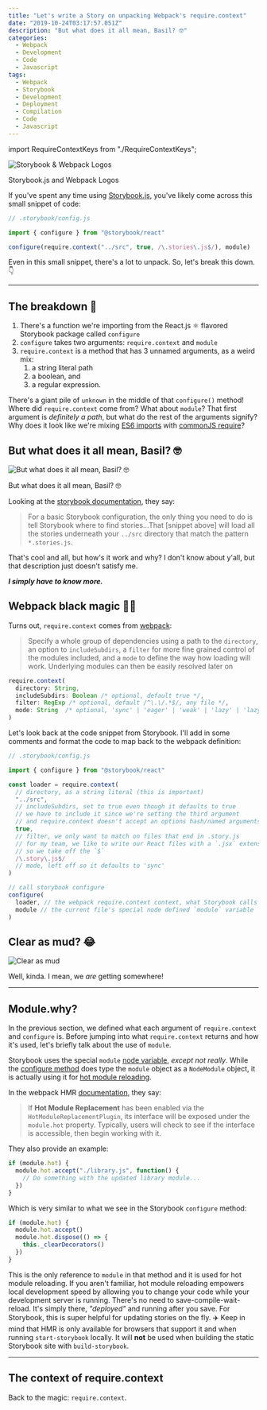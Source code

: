 ```yaml
---
title: "Let's write a Story on unpacking Webpack's require.context"
date: "2019-10-24T03:17:57.051Z"
description: "But what does it all mean, Basil? 🤓"
categories:
  - Webpack
  - Development
  - Code
  - Javascript
tags:
  - Webpack
  - Storybook
  - Development
  - Deployment
  - Compilation
  - Code
  - Javascript
---
```


import RequireContextKeys from "./RequireContextKeys";

![Storybook & Webpack Logos](./hero-image.png)

<figcaption>
  Storybook.js and Webpack Logos
</figcaption>

If you've spent any time using [Storybook.js](https://storybook.js.org/), you've likely come across this small snippet of code:

```js
// .storybook/config.js

import { configure } from "@storybook/react"

configure(require.context("../src", true, /\.stories\.js$/), module)
```

Even in this small snippet, there's a lot to unpack. So, let's break this down. 👇

---

## The breakdown 🤔

1. There's a function we're importing from the React.js ⚛️ flavored Storybook package called `configure`
2. `configure` takes two arguments: `require.context` and `module`
3. `require.context` is a method that has 3 unnamed arguments, as a weird mix:
   1. a string literal path
   2. a boolean, and
   3. a regular expression.

There's a giant pile of `unknown` in the middle of that `configure()` method!
Where did `require.context` come from?
What about `module`?
That first argument is _definitely a path_, but what do the rest of the arguments signify?
Why does it look like we're mixing [ES6 imports](https://developer.mozilla.org/en-US/docs/Web/JavaScript/Reference/Statements/import) with [commonJS require](https://nodejs.org/api/modules.html#modules_require_id)?

## But what does it all mean, Basil? 🤓

![But what does it all mean, Basil? 🤓](./what-does-it-all-mean.gif)

<figcaption>
  But what does it all mean, Basil? 🤓
</figcaption>

Looking at the [storybook documentation](https://storybook.js.org/docs/guides/guide-react/#step-3-create-the-config-file), they say:

> For a basic Storybook configuration, the only thing you need to do is tell Storybook where to find stories...That [snippet above] will load all the stories underneath your `../src` directory that match the pattern `*.stories.js`.

That's cool and all, but how's it work and why?
I don't know about y'all, but that description just doesn't satisfy me.

**_I simply have to know more._**

## Webpack black magic 🧙‍♂️

Turns out, `require.context` comes from [webpack](https://webpack.js.org/api/module-methods/#requirecontext):

> Specify a whole group of dependencies using a path to the `directory`, an option to `includeSubdirs`, a `filter` for more fine grained control of the modules included, and a `mode` to define the way how loading will work.
> Underlying modules can then be easily resolved later on

```js
require.context(
  directory: String,
  includeSubdirs: Boolean /* optional, default true */,
  filter: RegExp /* optional, default /^\.\/.*$/, any file */,
  mode: String  /* optional, 'sync' | 'eager' | 'weak' | 'lazy' | 'lazy-once', default 'sync' */
)
```

Let's look back at the code snippet from Storybook.
I'll add in some comments and format the code to map back to the webpack definition:

```js
// .storybook/config.js

import { configure } from "@storybook/react"

const loader = require.context(
  // directory, as a string literal (this is important)
  "../src",
  // includeSubdirs, set to true even though it defaults to true
  // we have to include it since we're setting the third argument
  // and require.context doesn't accept an options hash/named arguments
  true,
  // filter, we only want to match on files that end in .story.js
  // for my team, we like to write our React files with a `.jsx` extension,
  // so we take off the `$`
  /\.story\.js$/
  // mode, left off so it defaults to 'sync'
)

// call storybook configure
configure(
  loader, // the webpack require.context context, what Storybook calls a loader
  module // the current file's special node defined `module` variable
)
```

## Clear as mud? 😂

![Clear as mud](./clear-as-mud.gif)

Well, kinda. I mean, we _are_ getting somewhere!

---

## Module.why?

In the previous section, we defined what each argument of `require.context` and `configure` is.
Before jumping into what `require.context` returns and how it's used, let's briefly talk about the use of `module`.

Storybook uses the special `module` [node variable](https://nodejs.org/api/modules.html#modules_the_module_object), _except not really_.
While the [configure method](https://github.com/storybookjs/storybook/blob/6e80db697f865f833cf3e250573a7ce36e0ee02a/lib/client-api/src/config_api.ts#L48) does type the `module` object as a `NodeModule` object, it is actually using it for [hot module reloading](https://github.com/storybookjs/storybook/blob/6e80db697f865f833cf3e250573a7ce36e0ee02a/lib/client-api/src/config_api.ts#L77-L82).

In the webpack HMR [documentation](https://webpack.js.org/api/hot-module-replacement/), they say:

> If **Hot Module Replacement** has been enabled via the `HotModuleReplacementPlugin`, its interface will be exposed under the `module.hot` property.
> Typically, users will check to see if the interface is accessible, then begin working with it.

They also provide an example:

```js
if (module.hot) {
  module.hot.accept("./library.js", function() {
    // Do something with the updated library module...
  })
}
```

Which is very similar to what we see in the Storybook `configure` method:

```js
if (module.hot) {
  module.hot.accept()
  module.hot.dispose(() => {
    this._clearDecorators()
  })
}
```

This is the only reference to `module` in that method and it is used for hot module reloading.
If you aren't familiar, hot module reloading empowers local development speed by allowing you to change your code while your development server is running.
There's no need to save-compile-wait-reload.
It's simply there, _"deployed"_ and running after you save.
For Storybook, this is super helpful for updating stories on the fly. ✈️
Keep in mind that HMR is only available for browsers that support it and when running `start-storybook` locally.
It will **not** be used when building the static Storybook site with `build-storybook`.

---

## The context of require.context

Back to the magic: `require.context`.

<RequireContextKeys />
